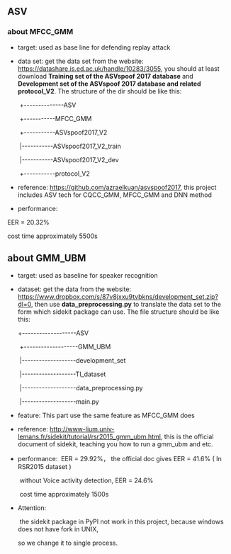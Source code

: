 ## ASV



### about MFCC_GMM

* target: used as base line for defending replay attack

* data set: get the data set from the website: https://datashare.is.ed.ac.uk/handle/10283/3055, you should at least download **Training set of the ASVspoof 2017 database** and **Development set of the ASVspoof 2017 database and related protocol_V2**. The structure of the dir should be like this:

  ​	+--------------ASV

  ​		+-----------MFCC_GMM

  ​		+-----------ASVspoof2017_V2

  ​			|-----------ASVspoof2017_V2_train

  ​			|-----------ASVspoof2017_V2_dev

  ​			+-----------protocol_V2

* reference: https://github.com/azraelkuan/asvspoof2017, this project includes ASV tech for CQCC_GMM, MFCC_GMM and DNN method

*  performance: 

  EER = 20.32%

  cost time approximately 5500s





## about GMM_UBM

* target: used as baseline for speaker recognition

* dataset: get the data from the website: https://www.dropbox.com/s/87v8jxxu9tvbkns/development_set.zip?dl=0, then use **data_preprocessing.py** to translate the data set to the form which sidekit package can use. The file structure should be like this:

   	+-------------------ASV

  ​	+-------------------GMM_UBM

  ​	|-------------------development_set

  ​	|-------------------TI_dataset

  ​	|-------------------data_preprocessing.py

  ​	|-------------------main.py

* feature: This part use the same feature as MFCC_GMM does

* reference: http://www-lium.univ-lemans.fr/sidekit/tutorial/rsr2015_gmm_ubm.html, this is the official document of sidekit, teaching you how to run a gmm_ubm and etc.

* performance:
  ​       EER = 29.92%， the official doc gives EER = 41.6% ( In RSR2015 dataset )

  ​	without Voice activity detection, EER = 24.6%

  ​       cost time approximately 1500s

* Attention: 

  ​	the sidekit package in PyPI not work in this project, because windows does not have fork in UNIX, 

  so we change it to single process.